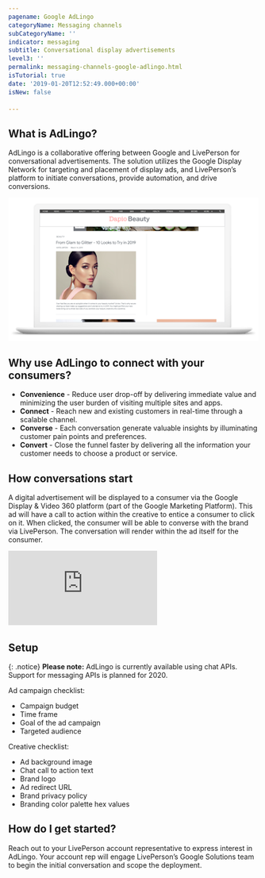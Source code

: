 ```yaml
---
pagename: Google AdLingo
categoryName: Messaging channels
subCategoryName: ''
indicator: messaging
subtitle: Conversational display advertisements
level3: ''
permalink: messaging-channels-google-adlingo.html
isTutorial: true
date: '2019-01-20T12:52:49.000+00:00'
isNew: false

---
```


## What is AdLingo? 

AdLingo is a collaborative offering between Google and LivePerson for conversational advertisements. The solution utilizes the Google Display Network for targeting and placement of display ads, and LivePerson’s platform to initiate conversations, provide automation, and drive conversions.

![](img/google-adlingo-1.png)

## Why use AdLingo to connect with your consumers? 

* **Convenience** - Reduce user drop-off by delivering immediate value and minimizing the user burden of visiting multiple sites and apps.
* **Connect** - Reach new and existing customers in real-time through a scalable channel.
* **Converse** - Each conversation generate valuable insights by illuminating customer pain points and preferences.
* **Convert** - Close the funnel faster by delivering all the information your customer needs to choose a product or service.

## How conversations start

A digital advertisement will be displayed to a consumer via the Google Display & Video 360 platform (part of the Google Marketing Platform). This ad will have a call to action within the creative to entice a consumer to click on it. When clicked, the consumer will be able to converse with the brand via LivePerson. The conversation will render within the ad itself for the consumer.

<iframe style="max-width: 750px;" src="https://www.youtube.com/watch?v=z3Zj1NgA4_c&feature=youtu.be" frameborder="0" webkitallowfullscreen mozallowfullscreen allowfullscreen></iframe>

## Setup

{: .notice} 
**Please note:** AdLingo is currently available using chat APIs. Support for messaging APIs is planned for 2020.

Ad campaign checklist:
* Campaign budget
* Time frame
* Goal of the ad campaign
* Targeted audience

Creative checklist: 
* Ad background image
* Chat call to action text
* Brand logo
* Ad redirect URL
* Brand privacy policy
* Branding color palette hex values

## How do I get started? 

Reach out to your LivePerson account representative to express interest in AdLingo. Your account rep will engage LivePerson’s Google Solutions team to begin the initial conversation and scope the deployment.
